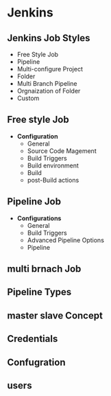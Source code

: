 # Jenkins
## Jenkins Job Styles
- Free Style Job
- Pipeline
- Multi-configure Project
- Folder
- Multi Branch Pipeline
- Orgnaization of Folder
- Custom
## Free style Job
- **Configuration**
  - General
  - Source Code Magement
  - Build Triggers
  - Build environment
  - Build
  - post-Build actions
## Pipeline Job
- **Configurations**
  - General
  - Build Triggers
  - Advanced Pipeline Options
  - Pipeline
## multi brnach Job
## Pipeline Types
## master slave Concept
## Credentials
## Confugration
## users
